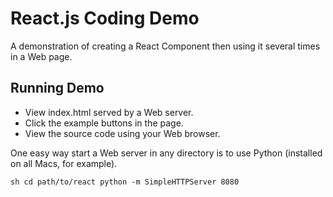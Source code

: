 # React.js Coding Demo

A demonstration of creating a React Component then using it several times in a Web page.

## Running Demo

- View index.html served by a Web server.
- Click the example buttons in the page.
- View the source code using your Web browser.

One easy way start a Web server in any directory is to use Python (installed on all Macs, for example).

``sh
cd path/to/react
python -m SimpleHTTPServer 8080
``
